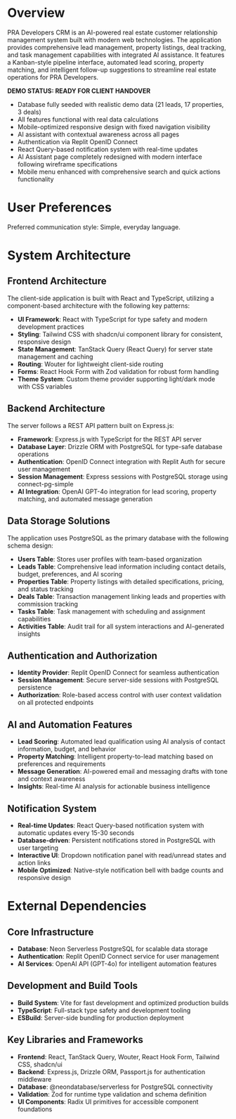 # Overview

PRA Developers CRM is an AI-powered real estate customer relationship management system built with modern web technologies. The application provides comprehensive lead management, property listings, deal tracking, and task management capabilities with integrated AI assistance. It features a Kanban-style pipeline interface, automated lead scoring, property matching, and intelligent follow-up suggestions to streamline real estate operations for PRA Developers.

**DEMO STATUS: READY FOR CLIENT HANDOVER** 
- Database fully seeded with realistic demo data (21 leads, 17 properties, 3 deals)
- All features functional with real data calculations
- Mobile-optimized responsive design with fixed navigation visibility
- AI assistant with contextual awareness across all pages
- Authentication via Replit OpenID Connect
- React Query-based notification system with real-time updates
- AI Assistant page completely redesigned with modern interface following wireframe specifications
- Mobile menu enhanced with comprehensive search and quick actions functionality

# User Preferences

Preferred communication style: Simple, everyday language.

# System Architecture

## Frontend Architecture
The client-side application is built with React and TypeScript, utilizing a component-based architecture with the following key patterns:

- **UI Framework**: React with TypeScript for type safety and modern development practices
- **Styling**: Tailwind CSS with shadcn/ui component library for consistent, responsive design
- **State Management**: TanStack Query (React Query) for server state management and caching
- **Routing**: Wouter for lightweight client-side routing
- **Forms**: React Hook Form with Zod validation for robust form handling
- **Theme System**: Custom theme provider supporting light/dark mode with CSS variables

## Backend Architecture
The server follows a REST API pattern built on Express.js:

- **Framework**: Express.js with TypeScript for the REST API server
- **Database Layer**: Drizzle ORM with PostgreSQL for type-safe database operations
- **Authentication**: OpenID Connect integration with Replit Auth for secure user management
- **Session Management**: Express sessions with PostgreSQL storage using connect-pg-simple
- **AI Integration**: OpenAI GPT-4o integration for lead scoring, property matching, and automated message generation

## Data Storage Solutions
The application uses PostgreSQL as the primary database with the following schema design:

- **Users Table**: Stores user profiles with team-based organization
- **Leads Table**: Comprehensive lead information including contact details, budget, preferences, and AI scoring
- **Properties Table**: Property listings with detailed specifications, pricing, and status tracking
- **Deals Table**: Transaction management linking leads and properties with commission tracking
- **Tasks Table**: Task management with scheduling and assignment capabilities
- **Activities Table**: Audit trail for all system interactions and AI-generated insights

## Authentication and Authorization
- **Identity Provider**: Replit OpenID Connect for seamless authentication
- **Session Management**: Secure server-side sessions with PostgreSQL persistence
- **Authorization**: Role-based access control with user context validation on all protected endpoints

## AI and Automation Features
- **Lead Scoring**: Automated lead qualification using AI analysis of contact information, budget, and behavior
- **Property Matching**: Intelligent property-to-lead matching based on preferences and requirements
- **Message Generation**: AI-powered email and messaging drafts with tone and context awareness
- **Insights**: Real-time AI analysis for actionable business intelligence

## Notification System
- **Real-time Updates**: React Query-based notification system with automatic updates every 15-30 seconds
- **Database-driven**: Persistent notifications stored in PostgreSQL with user targeting
- **Interactive UI**: Dropdown notification panel with read/unread states and action links
- **Mobile Optimized**: Native-style notification bell with badge counts and responsive design

# External Dependencies

## Core Infrastructure
- **Database**: Neon Serverless PostgreSQL for scalable data storage
- **Authentication**: Replit OpenID Connect service for user management
- **AI Services**: OpenAI API (GPT-4o) for intelligent automation features

## Development and Build Tools
- **Build System**: Vite for fast development and optimized production builds
- **TypeScript**: Full-stack type safety and development tooling
- **ESBuild**: Server-side bundling for production deployment

## Key Libraries and Frameworks
- **Frontend**: React, TanStack Query, Wouter, React Hook Form, Tailwind CSS, shadcn/ui
- **Backend**: Express.js, Drizzle ORM, Passport.js for authentication middleware
- **Database**: @neondatabase/serverless for PostgreSQL connectivity
- **Validation**: Zod for runtime type validation and schema definition
- **UI Components**: Radix UI primitives for accessible component foundations
